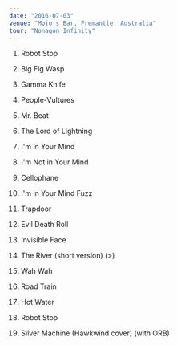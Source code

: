 ```yaml
---
date: "2016-07-03"
venue: "Mojo's Bar, Fremantle, Australia"
tour: "Nonagon Infinity"
---
```



 1. Robot Stop

 2. Big Fig Wasp

 3. Gamma Knife

 4. People-Vultures

 5. Mr. Beat

 6. The Lord of Lightning

 7. I'm in Your Mind

 8. I'm Not in Your Mind

 9. Cellophane

10. I'm in Your Mind Fuzz

11. Trapdoor

12. Evil Death Roll

13. Invisible Face

14. The River
    (short version) (>)

15. Wah Wah

16. Road Train

17. Hot Water

18. Robot Stop

19. Silver Machine
    (Hawkwind cover) (with ORB)


